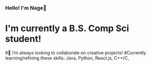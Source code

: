 ### Hello! I'm Nage👋
# I'm currently a B.S. Comp Sci student!
#👯 I’m always looking to collaborate on creative projects!
#Currently learning/refining these skills: Java, Python, React.js, C++/C, 


<!--
**nagev-r/nagev-r** is a ✨ _special_ ✨ repository because its `README.md` (this file) appears on your GitHub profile.

Here are some ideas to get you started:

- 🔭 I’m currently working on ...
- 🌱 I’m currently learning ...
- 
- 🤔 I’m looking for help with ...
- 💬 Ask me about ...
- 📫 How to reach me: ...
- 😄 Pronouns: ...
- ⚡ Fun fact: ...
-->
